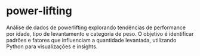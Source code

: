 # power-lifting
Análise de dados de powerlifting explorando tendências de performance por idade, tipo de levantamento e categoria de peso. O objetivo é identificar padrões e fatores que influenciam a quantidade levantada, utilizando Python para visualizações e insights.
